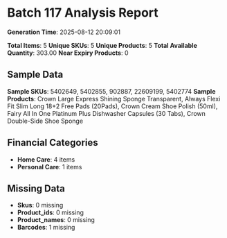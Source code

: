# Batch 117 Analysis Report

**Generation Time**: 2025-08-12 20:09:01

**Total Items**: 5
**Unique SKUs**: 5
**Unique Products**: 5
**Total Available Quantity**: 303.00
**Near Expiry Products**: 0

## Sample Data
**Sample SKUs**: 5402649, 5402855, 902887, 22609199, 5402774
**Sample Products**: Crown Large Express Shining Sponge Transparent, Always Flexi Fit Slim Long 18+2 Free Pads (20Pads), Crown Cream Shoe Polish (50ml), Fairy All In One Platinum Plus Dishwasher Capsules (30 Tabs), Crown Double-Side Shoe Sponge

## Financial Categories
- **Home Care**: 4 items
- **Personal Care**: 1 items

## Missing Data
- **Skus**: 0 missing
- **Product_ids**: 0 missing
- **Product_names**: 0 missing
- **Barcodes**: 1 missing
